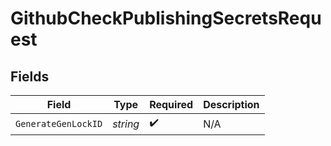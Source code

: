 # GithubCheckPublishingSecretsRequest


## Fields

| Field               | Type                | Required            | Description         |
| ------------------- | ------------------- | ------------------- | ------------------- |
| `GenerateGenLockID` | *string*            | :heavy_check_mark:  | N/A                 |